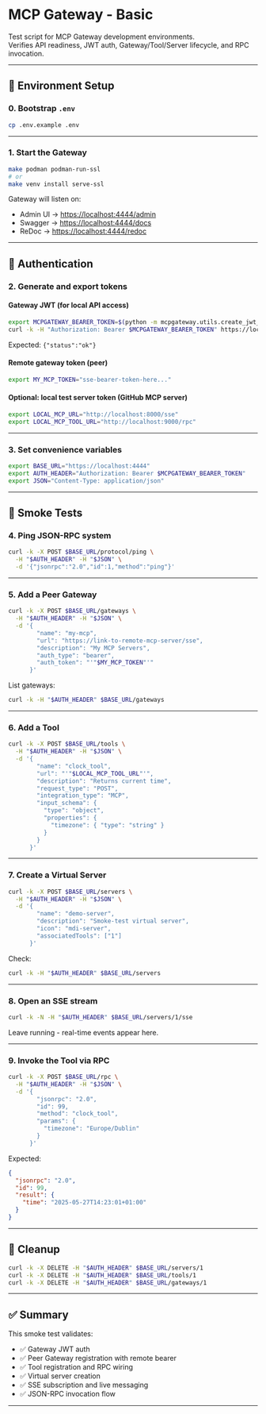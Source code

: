 # MCP Gateway - Basic

Test script for MCP Gateway development environments.  
Verifies API readiness, JWT auth, Gateway/Tool/Server lifecycle, and RPC invocation.

---

## 🔧 Environment Setup

### 0. Bootstrap `.env`

```bash
cp .env.example .env
```

---

### 1. Start the Gateway

```bash
make podman podman-run-ssl
# or
make venv install serve-ssl
```

Gateway will listen on:

* Admin UI → [https://localhost:4444/admin](https://localhost:4444/admin)
* Swagger   → [https://localhost:4444/docs](https://localhost:4444/docs)
* ReDoc     → [https://localhost:4444/redoc](https://localhost:4444/redoc)

---

## 🔑 Authentication

### 2. Generate and export tokens

#### Gateway JWT (for local API access)

```bash
export MCPGATEWAY_BEARER_TOKEN=$(python -m mcpgateway.utils.create_jwt_token -u admin)
curl -k -H "Authorization: Bearer $MCPGATEWAY_BEARER_TOKEN" https://localhost:4444/health
```

Expected: `{"status":"ok"}`

#### Remote gateway token (peer)

```bash
export MY_MCP_TOKEN="sse-bearer-token-here..."
```

#### Optional: local test server token (GitHub MCP server)

```bash
export LOCAL_MCP_URL="http://localhost:8000/sse"
export LOCAL_MCP_TOOL_URL="http://localhost:9000/rpc"
```

---

### 3. Set convenience variables

```bash
export BASE_URL="https://localhost:4444"
export AUTH_HEADER="Authorization: Bearer $MCPGATEWAY_BEARER_TOKEN"
export JSON="Content-Type: application/json"
```

---

## 🧪 Smoke Tests

### 4. Ping JSON-RPC system

```bash
curl -k -X POST $BASE_URL/protocol/ping \
  -H "$AUTH_HEADER" -H "$JSON" \
  -d '{"jsonrpc":"2.0","id":1,"method":"ping"}'
```

---

### 5. Add a Peer Gateway

```bash
curl -k -X POST $BASE_URL/gateways \
  -H "$AUTH_HEADER" -H "$JSON" \
  -d '{
        "name": "my-mcp",
        "url": "https://link-to-remote-mcp-server/sse",
        "description": "My MCP Servers",
        "auth_type": "bearer",
        "auth_token": "'"$MY_MCP_TOKEN"'"
      }'
```

List gateways:

```bash
curl -k -H "$AUTH_HEADER" $BASE_URL/gateways
```

---

### 6. Add a Tool

```bash
curl -k -X POST $BASE_URL/tools \
  -H "$AUTH_HEADER" -H "$JSON" \
  -d '{
        "name": "clock_tool",
        "url": "'"$LOCAL_MCP_TOOL_URL"'",
        "description": "Returns current time",
        "request_type": "POST",
        "integration_type": "MCP",
        "input_schema": {
          "type": "object",
          "properties": {
            "timezone": { "type": "string" }
          }
        }
      }'
```

---

### 7. Create a Virtual Server

```bash
curl -k -X POST $BASE_URL/servers \
  -H "$AUTH_HEADER" -H "$JSON" \
  -d '{
        "name": "demo-server",
        "description": "Smoke-test virtual server",
        "icon": "mdi-server",
        "associatedTools": ["1"]
      }'
```

Check:

```bash
curl -k -H "$AUTH_HEADER" $BASE_URL/servers
```

---

### 8. Open an SSE stream

```bash
curl -k -N -H "$AUTH_HEADER" $BASE_URL/servers/1/sse
```

Leave running - real-time events appear here.

---

### 9. Invoke the Tool via RPC

```bash
curl -k -X POST $BASE_URL/rpc \
  -H "$AUTH_HEADER" -H "$JSON" \
  -d '{
        "jsonrpc": "2.0",
        "id": 99,
        "method": "clock_tool",
        "params": {
          "timezone": "Europe/Dublin"
        }
      }'
```

Expected:

```json
{
  "jsonrpc": "2.0",
  "id": 99,
  "result": {
    "time": "2025-05-27T14:23:01+01:00"
  }
}
```

---

## 🧹 Cleanup

```bash
curl -k -X DELETE -H "$AUTH_HEADER" $BASE_URL/servers/1
curl -k -X DELETE -H "$AUTH_HEADER" $BASE_URL/tools/1
curl -k -X DELETE -H "$AUTH_HEADER" $BASE_URL/gateways/1
```

---

## ✅ Summary

This smoke test validates:

* ✅ Gateway JWT auth
* ✅ Peer Gateway registration with remote bearer
* ✅ Tool registration and RPC wiring
* ✅ Virtual server creation
* ✅ SSE subscription and live messaging
* ✅ JSON-RPC invocation flow

---
